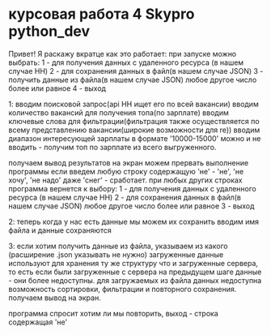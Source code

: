# курсовая работа 4 Skypro python_dev

Привет! 
Я раскажу вкратце как это работает:
при запуске можно выбрать:
1 - для получения данных с удаленного ресурса (в нашем случае HH)
2 - для сохранения данных в файл(в нашем случае JSON)
3 - получить данные из файла(в нашем случае JSON)
любое другое число более или равное 4 - выход

1:
вводим поисковой запрос(api HH ищет его по всей вакансии)
вводим количество вакансий для получения топа(по зарплате)
вводим ключевые слова для фильтрации(фильтрация также осуществляется по всему представлению вакансии(широкие возможности для re))
вводим диапазон интересующей зарплаты в формате '10000-15000' можно и не вводить - получим топ по зарплате из всего выгруженного.

получаем вывод результатов на экран
можем прервать выполнение программы если введем любую строку содержащую 'не' - 'не', 'не хочу', 'не надо' даже 'снег' - сработает.
при любых других строках программа вернется к выбору:
1 - для получения данных с удаленного ресурса (в нашем случае HH)
2 - для сохранения данных в файл(в нашем случае JSON)
любое другое число более или равное 3 - выход

2:
теперь когда у нас есть данные мы можем их сохранить
вводим имя файла и данные сохраняются

3:
если хотим получить данные из файла, указываем из какого (расширение .json указывать не нужно)
загруженные данные используют для хранения ту же структуру что и загруженные сервера, то есть если
были загруженные с сервера на предыдущем шаге данные - они более недоступны.
для загружаемых из файла данных недоступна возможность сортировки, фильтрации и повторного сохранения.
получаем вывод на экран.

программа спросит хотим ли мы повторить, выход - строка содержащая 'не'

